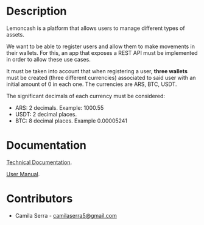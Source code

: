 # Description
Lemoncash is a platform that allows users to manage different types of assets.

We want to be able to register users and allow them to make movements in their wallets. For this, an app that exposes a REST API must be implemented in order to allow these use cases.

It must be taken into account that when registering a user, **three wallets** must be created (three
different currencies) associated to said user with an initial amount of 0 in each one.
The currencies are ARS, BTC, USDT.

The significant decimals of each currency must be considered:

- ARS: 2 decimals. Example: 1000.55
- USDT: 2 decimal places.
- BTC: 8 decimal places. Example 0.00005241

# Documentation
[Technical Documentation](./technical-documentation.html).

[User Manual](./user-manual.html).

# Contributors
- Camila Serra - camilaserra5@gmail.com
